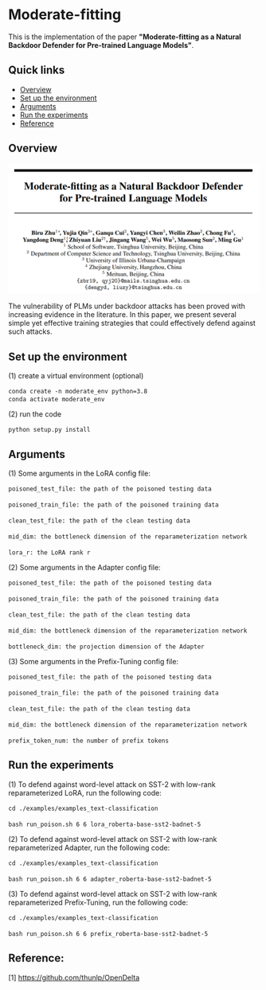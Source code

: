 # Moderate-fitting
This is the implementation of the paper **"Moderate-fitting as a Natural Backdoor Defender
for Pre-trained Language Models"**. 
## Quick links

* [Overview](#overview)
* [Set up the environment](#set-up-the-environment)
* [Arguments](#arguments)
* [Run the experiments](#run-the-experiments)
* [Reference](#reference)
## Overview

![](./figs/moderate-fitting.png)

The vulnerability of PLMs under backdoor attacks has been
proved with increasing evidence in the literature. In this paper, we present several
simple yet effective training strategies that could effectively defend against such
attacks.

## Set up the environment

(1) create a virtual environment (optional)

```
conda create -n moderate_env python=3.8
conda activate moderate_env
```

(2) run the code
```
python setup.py install
```

## Arguments
(1) Some arguments in the LoRA config file:
```
poisoned_test_file: the path of the poisoned testing data

poisoned_train_file: the path of the poisoned training data 

clean_test_file: the path of the clean testing data

mid_dim: the bottleneck dimension of the reparameterization network

lora_r: the LoRA rank r
```

(2) Some arguments in the Adapter config file:
```
poisoned_test_file: the path of the poisoned testing data

poisoned_train_file: the path of the poisoned training data 

clean_test_file: the path of the clean testing data

mid_dim: the bottleneck dimension of the reparameterization network

bottleneck_dim: the projection dimension of the Adapter
```

(3) Some arguments in the Prefix-Tuning config file:
```
poisoned_test_file: the path of the poisoned testing data

poisoned_train_file: the path of the poisoned training data 

clean_test_file: the path of the clean testing data

mid_dim: the bottleneck dimension of the reparameterization network

prefix_token_num: the number of prefix tokens
```
## Run the experiments

(1) To defend against word-level attack on SST-2 with low-rank reparameterized LoRA, run the following code:
```
cd ./examples/examples_text-classification

bash run_poison.sh 6 6 lora_roberta-base-sst2-badnet-5
```

(2) To defend against word-level attack on SST-2 with low-rank reparameterized Adapter, run the following code:
```
cd ./examples/examples_text-classification

bash run_poison.sh 6 6 adapter_roberta-base-sst2-badnet-5
```
(3) To defend against word-level attack on SST-2 with low-rank reparameterized Prefix-Tuning, run the following code:
```
cd ./examples/examples_text-classification

bash run_poison.sh 6 6 prefix_roberta-base-sst2-badnet-5
```
## Reference:

[1] https://github.com/thunlp/OpenDelta
